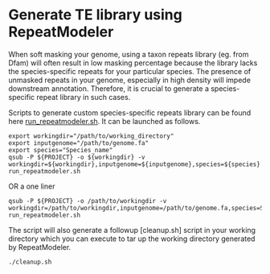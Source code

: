 # Generate TE library using RepeatModeler
When soft masking your genome, using a taxon repeats library (eg. from Dfam) will often result in low masking percentage because the library lacks the species-specific repeats for your particular species. The presence of unmasked repeats in your genome, especially in high density will impede downstream annotation. Therefore, it is crucial to generate a species-specific repeat library in such cases.

Scripts to generate custom species-specific repeats library can be found here [run_repeatmodeler.sh](https://github.com/kango2/pogors/blob/main/run_repeatmodeler.sh). It can be launched as follows.
```
export workingdir="/path/to/working_directory"
export inputgenome="/path/to/genome.fa"
export species="Species_name"
qsub -P ${PROJECT} -o ${workingdir} -v workingdir=${workingdir},inputgenome=${inputgenome},species=${species} run_repeatmodeler.sh
```
OR a one liner
```
qsub -P ${PROJECT} -o /path/to/workingdir -v workingdir=/path/to/workingdir,inputgenome=/path/to/genome.fa,species=Species_name run_repeatmodeler.sh
```
The script will also generate a followup [cleanup.sh] script in your working directory which you can execute to tar up the working directory generated by RepeatModeler.
```
./cleanup.sh
```
